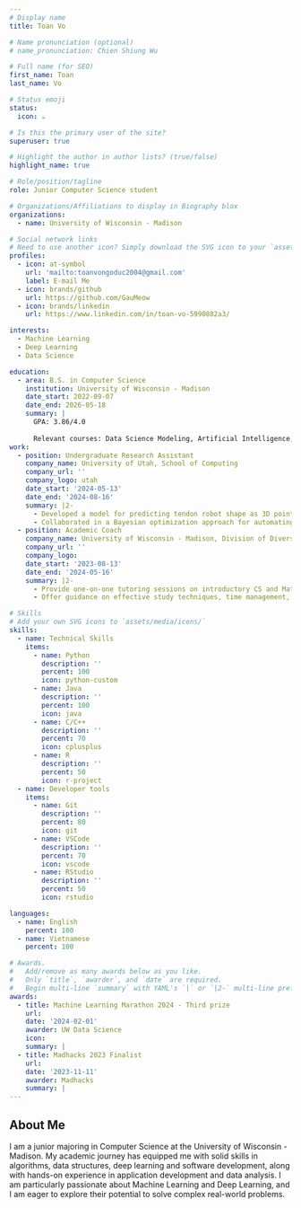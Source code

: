 ```yaml
---
# Display name
title: Toan Vo

# Name pronunciation (optional)
# name_pronunciation: Chien Shiung Wu

# Full name (for SEO)
first_name: Toan
last_name: Vo

# Status emoji
status:
  icon: ☕️

# Is this the primary user of the site?
superuser: true

# Highlight the author in author lists? (true/false)
highlight_name: true

# Role/position/tagline
role: Junior Computer Science student

# Organizations/Affiliations to display in Biography blox
organizations:
  - name: University of Wisconsin - Madison

# Social network links
# Need to use another icon? Simply download the SVG icon to your `assets/media/icons/` folder.
profiles:
  - icon: at-symbol
    url: 'mailto:toanvongoduc2004@gmail.com'
    label: E-mail Me
  - icon: brands/github
    url: https://github.com/GauMeow
  - icon: brands/linkedin
    url: https://www.linkedin.com/in/toan-vo-5990882a3/

interests:
  - Machine Learning
  - Deep Learning
  - Data Science

education:
  - area: B.S. in Computer Science
    institution: University of Wisconsin - Madison
    date_start: 2022-09-07
    date_end: 2026-05-18
    summary: |
      GPA: 3.86/4.0
      
      Relevant courses: Data Science Modeling, Artificial Intelligence, Data Structures, Object-Oriented Programming, Multivariate Calculus, Linear Algebra, Deep Learning for Computer Vision, Introduction to Algorithms, Matrix Methods in Machine Learning
work:
  - position: Undergraduate Research Assistant
    company_name: University of Utah, School of Computing
    company_url: ''
    company_logo: utah
    date_start: '2024-05-13'
    date_end: '2024-08-16'
    summary: |2-
      - Developed a model for predicting tendon robot shape as 3D point clouds based on current tendon displacements with long short-term memory (LSTM), exceeding the previous learning-based technique by 11% in terms of Chamfer distance.
      - Collaborated in a Bayesian optimization approach for automating surgical retraction by implementing different acquisition functions for optimizing tissue retraction efficiency and improving attachment point detection accuracy.
  - position: Academic Coach
    company_name: University of Wisconsin - Madison, Division of Diversity, Equity and Educational Achievement
    company_url: ''
    company_logo:
    date_start: '2023-08-13'
    date_end: '2024-05-16'
    summary: |2-
      - Provide one-on-one tutoring sessions on introductory CS and Math courses for nearly 50 students weekly
      - Offer guidance on effective study techniques, time management, and test preparation to help students enhance their academic performance.

# Skills
# Add your own SVG icons to `assets/media/icons/`
skills:
  - name: Technical Skills
    items:
      - name: Python
        description: ''
        percent: 100
        icon: python-custom
      - name: Java
        description: ''
        percent: 100
        icon: java
      - name: C/C++
        description: ''
        percent: 70
        icon: cplusplus
      - name: R
        description: ''
        percent: 50
        icon: r-project
  - name: Developer tools
    items:
      - name: Git
        description: ''
        percent: 80
        icon: git
      - name: VSCode
        description: ''
        percent: 70
        icon: vscode
      - name: RStudio
        description: ''
        percent: 50
        icon: rstudio

languages:
  - name: English
    percent: 100
  - name: Vietnamese
    percent: 100

# Awards.
#   Add/remove as many awards below as you like.
#   Only `title`, `awarder`, and `date` are required.
#   Begin multi-line `summary` with YAML's `|` or `|2-` multi-line prefix and indent 2 spaces below.
awards:
  - title: Machine Learning Marathon 2024 - Third prize
    url:
    date: '2024-02-01'
    awarder: UW Data Science
    icon:
    summary: |
  - title: Madhacks 2023 Finalist
    url:
    date: '2023-11-11'
    awarder: Madhacks
    summary: |
---
```


## About Me

I am a junior majoring in Computer Science at the University of Wisconsin - Madison. My academic journey has equipped me with solid skills in algorithms, data structures, deep learning and software development, along with hands-on experience in application development and data analysis. I am particularly passionate about Machine Learning and Deep Learning, and I am eager to explore their potential to solve complex real-world problems.